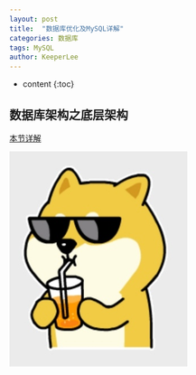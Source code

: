 ```yaml
---
layout: post
title:  "数据库优化及MySQL详解"
categories: 数据库
tags: MySQL
author: KeeperLee
---
```

* content
{:toc}
## 数据库架构之底层架构




[本节详解](http://note.youdao.com/noteshare?id=59a1de0d52e6ca85e70ac6e41e006a5a)

![嘻嘻嘻](/images/dog.jpg)


